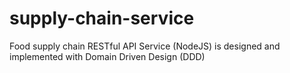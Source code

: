 # supply-chain-service
Food supply chain RESTful API Service (NodeJS) is designed and implemented with Domain Driven Design (DDD)
